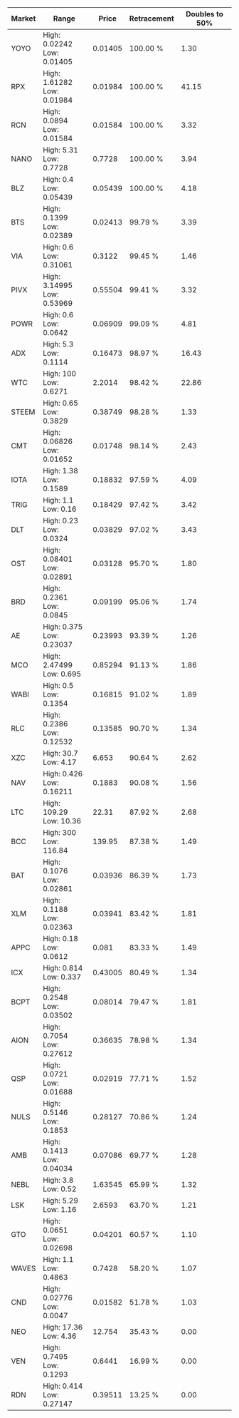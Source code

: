 | Market | Range | Price| Retracement | Doubles to 50% |
| --- | --- | --- | --- | --- |
| YOYO | High: 0.02242<br />Low: 0.01405 | 0.01405 | 100.00 % | 1.30 |
| RPX | High: 1.61282<br />Low: 0.01984 | 0.01984 | 100.00 % | 41.15 |
| RCN | High: 0.0894<br />Low: 0.01584 | 0.01584 | 100.00 % | 3.32 |
| NANO | High: 5.31<br />Low: 0.7728 | 0.7728 | 100.00 % | 3.94 |
| BLZ | High: 0.4<br />Low: 0.05439 | 0.05439 | 100.00 % | 4.18 |
| BTS | High: 0.1399<br />Low: 0.02389 | 0.02413 | 99.79 % | 3.39 |
| VIA | High: 0.6<br />Low: 0.31061 | 0.3122 | 99.45 % | 1.46 |
| PIVX | High: 3.14995<br />Low: 0.53969 | 0.55504 | 99.41 % | 3.32 |
| POWR | High: 0.6<br />Low: 0.0642 | 0.06909 | 99.09 % | 4.81 |
| ADX | High: 5.3<br />Low: 0.1114 | 0.16473 | 98.97 % | 16.43 |
| WTC | High: 100<br />Low: 0.6271 | 2.2014 | 98.42 % | 22.86 |
| STEEM | High: 0.65<br />Low: 0.3829 | 0.38749 | 98.28 % | 1.33 |
| CMT | High: 0.06826<br />Low: 0.01652 | 0.01748 | 98.14 % | 2.43 |
| IOTA | High: 1.38<br />Low: 0.1589 | 0.18832 | 97.59 % | 4.09 |
| TRIG | High: 1.1<br />Low: 0.16 | 0.18429 | 97.42 % | 3.42 |
| DLT | High: 0.23<br />Low: 0.0324 | 0.03829 | 97.02 % | 3.43 |
| OST | High: 0.08401<br />Low: 0.02891 | 0.03128 | 95.70 % | 1.80 |
| BRD | High: 0.2361<br />Low: 0.0845 | 0.09199 | 95.06 % | 1.74 |
| AE | High: 0.375<br />Low: 0.23037 | 0.23993 | 93.39 % | 1.26 |
| MCO | High: 2.47499<br />Low: 0.695 | 0.85294 | 91.13 % | 1.86 |
| WABI | High: 0.5<br />Low: 0.1354 | 0.16815 | 91.02 % | 1.89 |
| RLC | High: 0.2386<br />Low: 0.12532 | 0.13585 | 90.70 % | 1.34 |
| XZC | High: 30.7<br />Low: 4.17 | 6.653 | 90.64 % | 2.62 |
| NAV | High: 0.426<br />Low: 0.16211 | 0.1883 | 90.08 % | 1.56 |
| LTC | High: 109.29<br />Low: 10.36 | 22.31 | 87.92 % | 2.68 |
| BCC | High: 300<br />Low: 116.84 | 139.95 | 87.38 % | 1.49 |
| BAT | High: 0.1076<br />Low: 0.02861 | 0.03936 | 86.39 % | 1.73 |
| XLM | High: 0.1188<br />Low: 0.02363 | 0.03941 | 83.42 % | 1.81 |
| APPC | High: 0.18<br />Low: 0.0612 | 0.081 | 83.33 % | 1.49 |
| ICX | High: 0.814<br />Low: 0.337 | 0.43005 | 80.49 % | 1.34 |
| BCPT | High: 0.2548<br />Low: 0.03502 | 0.08014 | 79.47 % | 1.81 |
| AION | High: 0.7054<br />Low: 0.27612 | 0.36635 | 78.98 % | 1.34 |
| QSP | High: 0.0721<br />Low: 0.01688 | 0.02919 | 77.71 % | 1.52 |
| NULS | High: 0.5146<br />Low: 0.1853 | 0.28127 | 70.86 % | 1.24 |
| AMB | High: 0.1413<br />Low: 0.04034 | 0.07086 | 69.77 % | 1.28 |
| NEBL | High: 3.8<br />Low: 0.52 | 1.63545 | 65.99 % | 1.32 |
| LSK | High: 5.29<br />Low: 1.16 | 2.6593 | 63.70 % | 1.21 |
| GTO | High: 0.0651<br />Low: 0.02698 | 0.04201 | 60.57 % | 1.10 |
| WAVES | High: 1.1<br />Low: 0.4863 | 0.7428 | 58.20 % | 1.07 |
| CND | High: 0.02776<br />Low: 0.0047 | 0.01582 | 51.78 % | 1.03 |
| NEO | High: 17.36<br />Low: 4.36 | 12.754 | 35.43 % | 0.00 |
| VEN | High: 0.7495<br />Low: 0.1293 | 0.6441 | 16.99 % | 0.00 |
| RDN | High: 0.414<br />Low: 0.27147 | 0.39511 | 13.25 % | 0.00 |
